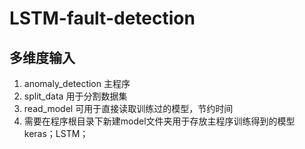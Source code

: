 # LSTM-fault-detection
## 多维度输入
1. anomaly_detection 主程序
2. split_data 用于分割数据集
3. read_model 可用于直接读取训练过的模型，节约时间
4. 需要在程序根目录下新建model文件夹用于存放主程序训练得到的模型
keras；LSTM；
